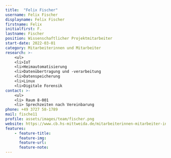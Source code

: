 ```yaml
---
title:  "Felix Fischer"
username: Felix Fischer
displayname: Felix Fischer
firstname: Felix
initialfirst: F.
lastname: Fischer
position: Wissenschaftlicher Projektmitarbeiter
start-date: 2022-03-01
category: Mitarbeiterinnen und Mitarbeiter
research: >- 
    <ul>
    <li>IoT
    <li>Heimautomatisierung
    <li>Datenübertragung und -verarbeitung
    <li>Datenspeicherung
    <li>Linux
    <li>Digitale Forensik
contact: >-
    <ul>
    <li> Raum 8-001
    <li> Sprechzeiten nach Vereinbarung
phone: +49 3727 58-1789
mail: fische11
profile: assets/images/team/fischer.png
website: https://www.cb.hs-mittweida.de/mitarbeiterinnen-mitarbeiter-in-ihren-fachgruppen/fischer-felix/
features:
    - feature-title: 
      feature-img: 
      feature-url: 
      feature-note:
---
```


